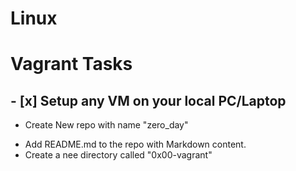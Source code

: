 # Linux
# Vagrant Tasks

## - [x] Setup any VM on your local PC/Laptop
- Create New repo with name "zero_day"

* Add README.md to the repo with Markdown content.
* Create a nee directory called "0x00-vagrant"


